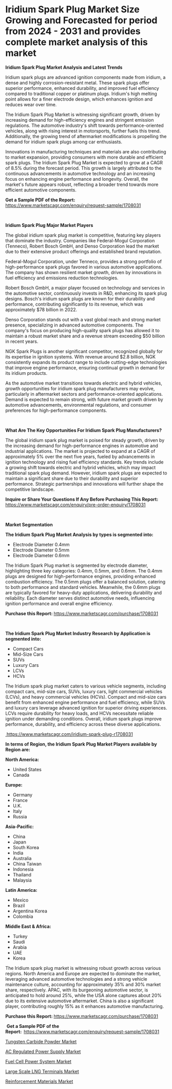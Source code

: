 <p><h1>Iridium Spark Plug Market Size Growing and Forecasted for period from 2024 - 2031 and provides complete market analysis of this market</h1></p><p><strong>Iridium Spark Plug Market Analysis and Latest Trends</strong></p>
<p><p>Iridium spark plugs are advanced ignition components made from iridium, a dense and highly corrosion-resistant metal. These spark plugs offer superior performance, enhanced durability, and improved fuel efficiency compared to traditional copper or platinum plugs. Iridium's high melting point allows for a finer electrode design, which enhances ignition and reduces wear over time.</p><p>The Iridium Spark Plug Market is witnessing significant growth, driven by increasing demand for high-efficiency engines and stringent emission regulations. The automotive industry's shift towards performance-oriented vehicles, along with rising interest in motorsports, further fuels this trend. Additionally, the growing trend of aftermarket modifications is propelling the demand for iridium spark plugs among car enthusiasts.</p><p>Innovations in manufacturing techniques and materials are also contributing to market expansion, providing consumers with more durable and efficient spark plugs. The Iridium Spark Plug Market is expected to grow at a CAGR of 8.5% during the forecast period. This growth is largely attributed to the continuous advancements in automotive technology and an increasing focus on enhancing engine performance and longevity. Overall, the market's future appears robust, reflecting a broader trend towards more efficient automotive components.</p></p>
<p><strong>Get a Sample PDF of the Report:&nbsp;</strong> <a href="https://www.marketscagr.com/enquiry/request-sample/1708031?utm_campaign=1259&utm_medium=2&utm_source=Github&utm_content=ia&utm_term=07102024&utm_id=iridium-spark-plug">https://www.marketscagr.com/enquiry/request-sample/1708031</a></p>
<p>&nbsp;</p>
<p><strong>Iridium Spark Plug Major Market Players</strong></p>
<p><p>The global iridium spark plug market is competitive, featuring key players that dominate the industry. Companies like Federal-Mogul Corporation (Tenneco), Robert Bosch GmbH, and Denso Corporation lead the market due to their extensive product offerings and established brand reputation. </p><p>Federal-Mogul Corporation, under Tenneco, provides a strong portfolio of high-performance spark plugs favored in various automotive applications. The company has shown resilient market growth, driven by innovations in fuel efficiency and emissions reduction technologies.</p><p>Robert Bosch GmbH, a major player focused on technology and services in the automotive sector, continuously invests in R&D, enhancing its spark plug designs. Bosch's iridium spark plugs are known for their durability and performance, contributing significantly to its revenue, which was approximately $78 billion in 2022.</p><p>Denso Corporation stands out with a vast global reach and strong market presence, specializing in advanced automotive components. The company's focus on producing high-quality spark plugs has allowed it to maintain a robust market share and a revenue stream exceeding $50 billion in recent years.</p><p>NGK Spark Plugs is another significant competitor, recognized globally for its expertise in ignition systems. With revenue around $2.8 billion, NGK consistently expands its product range to include cutting-edge technologies that improve engine performance, ensuring continual growth in demand for its iridium products.</p><p>As the automotive market transitions towards electric and hybrid vehicles, growth opportunities for iridium spark plug manufacturers may evolve, particularly in aftermarket sectors and performance-oriented applications. Demand is expected to remain strong, with future market growth driven by automotive advancements, environmental regulations, and consumer preferences for high-performance components.</p></p>
<p>&nbsp;</p>
<p><strong>What Are The Key Opportunities For Iridium Spark Plug Manufacturers?</strong></p>
<p><p>The global iridium spark plug market is poised for steady growth, driven by the increasing demand for high-performance engines in automotive and industrial applications. The market is projected to expand at a CAGR of approximately 5% over the next five years, fueled by advancements in ignition technology and rising fuel efficiency standards. Key trends include a growing shift towards electric and hybrid vehicles, which may impact traditional spark plug demand. However, iridium spark plugs are expected to maintain a significant share due to their durability and superior performance. Strategic partnerships and innovations will further shape the competitive landscape.</p></p>
<p><strong>Inquire or Share Your Questions If Any Before Purchasing This Report:</strong> <a href="https://www.marketscagr.com/enquiry/pre-order-enquiry/1708031?utm_campaign=1259&utm_medium=2&utm_source=Github&utm_content=ia&utm_term=07102024&utm_id=iridium-spark-plug">https://www.marketscagr.com/enquiry/pre-order-enquiry/1708031</a></p>
<p>&nbsp;</p>
<p><strong>Market Segmentation</strong></p>
<p><strong>The Iridium Spark Plug Market Analysis by types is segmented into:</strong></p>
<p><ul><li>Electrode Diameter 0.4mm</li><li>Electrode Diameter 0.5mm</li><li>Electrode Diameter 0.6mm</li></ul></p>
<p><p>The Iridium Spark Plug market is segmented by electrode diameter, highlighting three key categories: 0.4mm, 0.5mm, and 0.6mm. The 0.4mm plugs are designed for high-performance engines, providing enhanced combustion efficiency. The 0.5mm plugs offer a balanced solution, catering to both performance and standard vehicles. Meanwhile, the 0.6mm plugs are typically favored for heavy-duty applications, delivering durability and reliability. Each diameter serves distinct automotive needs, influencing ignition performance and overall engine efficiency.</p></p>
<p><strong>Purchase this Report:&nbsp;</strong><a href="https://www.marketscagr.com/purchase/1708031?utm_campaign=1259&utm_medium=2&utm_source=Github&utm_content=ia&utm_term=07102024&utm_id=iridium-spark-plug">https://www.marketscagr.com/purchase/1708031</a></p>
<p>&nbsp;</p>
<p><strong>The Iridium Spark Plug Market Industry Research by Application is segmented into:</strong></p>
<p><ul><li>Compact Cars</li><li>Mid-Size Cars</li><li>SUVs</li><li>Luxury Cars</li><li>LCVs</li><li>HCVs</li></ul></p>
<p><p>The Iridium spark plug market caters to various vehicle segments, including compact cars, mid-size cars, SUVs, luxury cars, light commercial vehicles (LCVs), and heavy commercial vehicles (HCVs). Compact and mid-size cars benefit from enhanced engine performance and fuel efficiency, while SUVs and luxury cars leverage advanced ignition for superior driving experiences. LCVs require durability for heavy loads, and HCVs necessitate reliable ignition under demanding conditions. Overall, iridium spark plugs improve performance, durability, and efficiency across these diverse applications.</p></p>
<p><a href="https://www.marketscagr.com/iridium-spark-plug-r1708031?utm_campaign=1259&utm_medium=2&utm_source=Github&utm_content=ia&utm_term=07102024&utm_id=iridium-spark-plug">&nbsp;https://www.marketscagr.com/iridium-spark-plug-r1708031</a></p>
<p><strong>In terms of Region, the Iridium Spark Plug Market Players available by Region are:</strong></p>
<p>
    <p> <strong> North America: </strong>
        <ul>
            <li>United States</li>
            <li>Canada</li>
        </ul>
        </p> 
    <p> <strong> Europe: </strong>
        <ul>
            <li>Germany</li>
            <li>France</li>
            <li>U.K.</li>
            <li>Italy</li>
            <li>Russia</li>
        </ul>
        </p> 
    <p> <strong> Asia-Pacific: </strong>
        <ul>
            <li>China</li>
            <li>Japan</li>
            <li>South Korea</li>
            <li>India</li>
            <li>Australia</li>
            <li>China Taiwan</li>
            <li>Indonesia</li>
            <li>Thailand</li>
            <li>Malaysia</li>
        </ul>
        </p> 
    <p> <strong> Latin America: </strong>
        <ul>
            <li>Mexico</li>
            <li>Brazil</li>
            <li>Argentina Korea</li>
            <li>Colombia</li>
        </ul>
        </p> 
    <p> <strong> Middle East & Africa: </strong>
        <ul>
            <li>Turkey</li>
            <li>Saudi</li>
            <li>Arabia</li>
            <li>UAE</li>
            <li>Korea</li>
        </ul>
    </p>
    </p>
<p><p>The Iridium spark plug market is witnessing robust growth across various regions. North America and Europe are expected to dominate the market, leveraging advanced automotive technologies and a strong vehicle maintenance culture, accounting for approximately 35% and 30% market share, respectively. APAC, with its burgeoning automotive sector, is anticipated to hold around 25%, while the USA alone captures about 20% due to its extensive automotive aftermarket. China is also a significant player, contributing roughly 15% as it enhances automotive manufacturing.</p></p>
<p><strong>Purchase this Report: </strong><a href="https://www.marketscagr.com/purchase/1708031?utm_campaign=1259&utm_medium=2&utm_source=Github&utm_content=ia&utm_term=07102024&utm_id=iridium-spark-plug">https://www.marketscagr.com/purchase/1708031</a></p>
<p>&nbsp;<strong>Get a Sample PDF of the Report:&nbsp;&nbsp;</strong><a href="https://www.marketscagr.com/enquiry/request-sample/1708031?utm_campaign=1259&utm_medium=2&utm_source=Github&utm_content=ia&utm_term=07102024&utm_id=iridium-spark-plug">https://www.marketscagr.com/enquiry/request-sample/1708031</a></p>
<p><strong></strong></p>
<p><p><a href="https://www.linkedin.com/pulse/global-tungsten-carbide-powder-market-landscape-future-3il0e?utm_campaign=1259&utm_medium=2&utm_source=Github&utm_content=ia&utm_term=07102024&utm_id=iridium-spark-plug">Tungsten Carbide Powder Market</a></p><p><a href="https://issuu.com/reportprime-2/docs/ac-regulated-power-supply-market-si_b913cd5cb25fab?utm_campaign=1259&utm_medium=2&utm_source=Github&utm_content=ia&utm_term=07102024&utm_id=iridium-spark-plug">AC Regulated Power Supply Market</a></p><p><a href="https://issuu.com/reportprime-2/docs/fuel-cell-power-system-market-size-_52a17a582bbfa5?utm_campaign=1259&utm_medium=2&utm_source=Github&utm_content=ia&utm_term=07102024&utm_id=iridium-spark-plug">Fuel Cell Power System Market</a></p><p><a href="https://www.linkedin.com/pulse/large-scale-lng-terminals-market-size-growth-industry-miwne?utm_campaign=1259&utm_medium=2&utm_source=Github&utm_content=ia&utm_term=07102024&utm_id=iridium-spark-plug">Large Scale LNG Terminals Market</a></p><p><a href="https://www.linkedin.com/pulse/navigating-global-reinforcement-materials-market-landscape-4y1we?utm_campaign=1259&utm_medium=2&utm_source=Github&utm_content=ia&utm_term=07102024&utm_id=iridium-spark-plug">Reinforcement Materials Market</a></p></p>